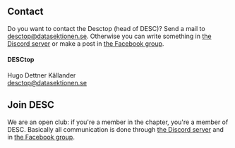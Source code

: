 ## Contact

Do you want to contact the Desctop (head of DESC)? Send a mail to [desctop@datasektionen.se](mailto:desctop@datasektionen.se). Otherwise you can write something in [the Discord server](https://discord.gg/xwjCxXkmFM) or make a post in [the Facebook group](https://www.facebook.com/groups/447431545372957/).

#### DESCtop

Hugo Dettner Källander</br>
[desctop@datasektionen.se](mailto:desctop@datasektionen.se)

## Join DESC

We are an open club: if you're a member in the chapter, you're a member of DESC. Basically all communication is done through [the Discord server](https://discord.gg/xJaATpd) and in [the Facebook group](https://www.facebook.com/groups/447431545372957/).
